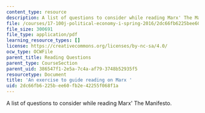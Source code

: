 ```yaml
---
content_type: resource
description: A list of questions to consider while reading Marx' The Manifesto.
file: /courses/17-100j-political-economy-i-spring-2016/2dc66fb6225bee60fb2e42255f068f1a_MIT17_100JS16_Marx_Ques.pdf
file_size: 300691
file_type: application/pdf
learning_resource_types: []
license: https://creativecommons.org/licenses/by-nc-sa/4.0/
ocw_type: OCWFile
parent_title: Reading Questions
parent_type: CourseSection
parent_uid: 386547f1-2e5a-7c4a-af79-3748b52935f5
resourcetype: Document
title: 'An exercise to guide reading on Marx '
uid: 2dc66fb6-225b-ee60-fb2e-42255f068f1a
---
```

A list of questions to consider while reading Marx' The Manifesto.